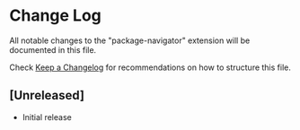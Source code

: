 # Change Log

All notable changes to the "package-navigator" extension will be documented in this file.

Check [Keep a Changelog](http://keepachangelog.com/) for recommendations on how to structure this file.

## [Unreleased]

- Initial release